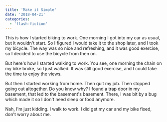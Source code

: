 ```yaml
---
title: 'Make it Simple'
date: '2018-04-21'
categories:
  - 'flash-fiction'
---
```


This is how I started biking to work. One morning I got into my car as usual,
but it wouldn't start. So I figured I would take it to the shop later, and I
took my bicycle. The way was so nice and refreshing, and it was good exercise,
so I decided to use the bicycle from then on.

<!-- truncate -->


But here's how I started walking to work. You see, one morning the chain on my
bike broke, so I just walked. It was still good exercise, and I could take the
time to enjoy the views.

But then I started working from home. Then quit my job. Then stopped going out
altogether. Do you know why? I found a trap door in my basement, that led to the
basement's basement. There, I was bit by a bug which made it so I don't need
sleep or food anymore.

Nah, I'm just kidding. I walk to work. I did get my car and my bike fixed, don't
worry about me.
